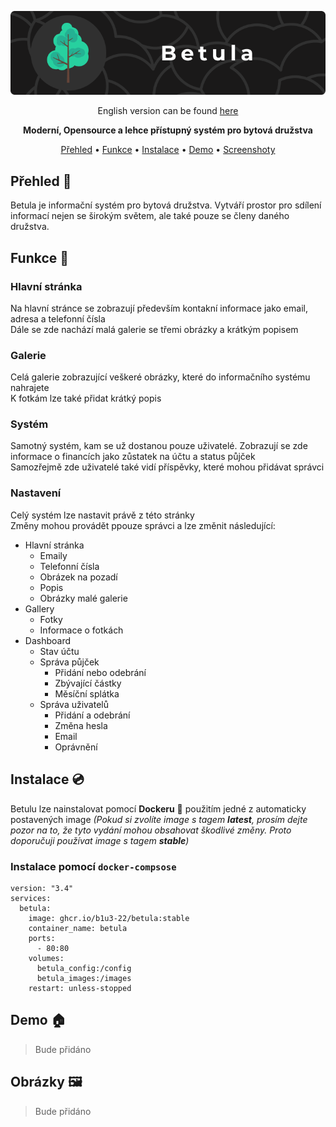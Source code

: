 <p align="center">
    <img src="assets/readme_banner.png"/>
</p>
<p align="center">
    English version can be found
    <a href="README.md"> here</a>
</p>
<p align="center">
    <b>Moderní, Opensource a lehce přístupný systém pro bytová družstva</b>
</p>
<p align="center">
    <a href="#přehled--">Přehled</a>
    •
    <a href="#funkce--">Funkce</a>
    •
    <a href="#instalace--">Instalace</a>
    •
    <a href="#demo--">Demo</a>
    •
    <a href="#screenshoty--">Screenshoty</a>
</p>

## Přehled :book:
Betula je informační systém pro bytová družstva. Vytváří prostor pro sdílení informací nejen se širokým světem, ale také pouze se členy daného družstva.

## Funkce :dizzy:
### Hlavní stránka
Na hlavní stránce se zobrazují především kontakní informace jako email, adresa a telefonní čísla \
Dále se zde nachází malá galerie se třemi obrázky a krátkým popisem

### Galerie
Celá galerie zobrazující veškeré obrázky, které do informačního systému nahrajete \
K fotkám lze také přidat krátký popis

### Systém
Samotný systém, kam se už dostanou pouze uživatelé. Zobrazují se zde informace o financích jako zůstatek na účtu a status půjček \
Samozřejmě zde uživatelé také vidí příspěvky, které mohou přidávat správci

### Nastavení
Celý systém lze nastavit právě z této stránky \
Změny mohou provádět ppouze správci a lze změnit následující:
* Hlavní stránka
    * Emaily
    * Telefonní čísla
    * Obrázek na pozadí
    * Popis
    * Obrázky malé galerie
* Gallery 
    * Fotky
    * Informace o fotkách
* Dashboard
    * Stav účtu
    * Správa půjček
        * Přidání nebo odebrání
        * Zbývající částky
        * Měsíční splátka
    * Správa uživatelů
        * Přidání a odebrání
        * Změna hesla 
        * Email
        * Oprávnění

## Instalace :cd:
Betulu lze nainstalovat pomocí **Dockeru** :whale2: použitím jedné z automaticky postavených image
*(Pokud si zvolíte image s tagem **latest**, prosím dejte pozor na to, že tyto vydání mohou obsahovat škodlivé změny. Proto doporučuji používat image s tagem **stable**)*

### Instalace pomocí `docker-compsose`
```
version: "3.4"
services:
  betula:
    image: ghcr.io/b1u3-22/betula:stable
    container_name: betula
    ports:
      - 80:80
    volumes:
      betula_config:/config
      betula_images:/images
    restart: unless-stopped
```

## Demo :house:
> Bude přidáno

## Obrázky :framed_picture:
> Bude přidáno